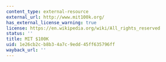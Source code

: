 ```yaml
---
content_type: external-resource
external_url: http://www.mit100k.org/
has_external_license_warning: true
license: https://en.wikipedia.org/wiki/All_rights_reserved
status: ''
title: MIT $100K
uid: 1e26cb2c-b8b3-4a7c-9edd-45ff635796ff
wayback_url: ''
---
```

